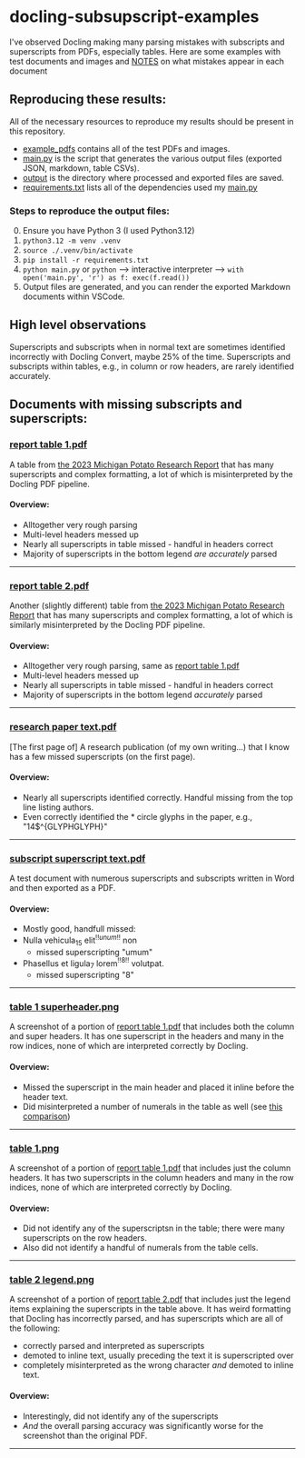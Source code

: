 # docling-subsupscript-examples
I've observed Docling making many parsing mistakes with subscripts and superscripts from PDFs, especially tables. Here are some examples with test documents and images and [NOTES](NOTES.md) on what mistakes appear in each document


## Reproducing these results:
All of the necessary resources to reproduce my results should be present in this repository.
- [example_pdfs](example_pdfs/) contains all of the test PDFs and images.
- [main.py](main.py) is the script that generates the various output files (exported JSON, markdown, table CSVs).
- [output](output/) is the directory where processed and exported files are saved.
- [requirements.txt](requirements.txt) lists all of the dependencies used my [main.py](main.py)

### Steps to reproduce the output files:
0. Ensure you have Python 3 (I used Python3.12)
1. `python3.12 -m venv .venv`
2. `source ./.venv/bin/activate`
3. `pip install -r requirements.txt`
4. `python main.py` or 
   `python` --> interactive interpreter --> `with open('main.py', 'r') as f: exec(f.read())`
5. Output files are generated, and you can render the exported Markdown documents within VSCode.


## High level observations
Superscripts and subscripts when in normal text are sometimes identified incorrectly with Docling Convert, maybe 25% of the time. 
Superscripts and subscripts within tables, e.g., in column or row headers, are rarely identified accurately.

## Documents with missing subscripts and superscripts:

### [report table 1.pdf](example_pdfs/report%20table%201.pdf)
A table from [the 2023 Michigan Potato Research Report](https://www.canr.msu.edu/publications/2023-michigan-potato-research-report?language_id=) that has many superscripts and complex formatting, a lot of which is misinterpreted by the Docling PDF pipeline.

#### Overview:
- Alltogether very rough parsing
- Multi-level headers messed up
- Nearly all superscripts in table missed - handful in headers correct
- Majority of superscripts in the bottom legend *are accurately* parsed
---

### [report table 2.pdf](example_pdfs/report%20table%202.pdf)
Another (slightly different) table from [the 2023 Michigan Potato Research Report](https://www.canr.msu.edu/publications/2023-michigan-potato-research-report?language_id=) that has many superscripts and complex formatting, a lot of which is similarly misinterpreted by the Docling PDF pipeline.

#### Overview:
- Alltogether very rough parsing, same as [report table 1.pdf](example_pdfs/report%20table%201.pdf)
- Multi-level headers messed up
- Nearly all superscripts in table missed - handful in headers correct
- Majority of superscripts in the bottom legend *accurately* parsed
---

### [research paper text.pdf](example_pdfs/research%20paper%20text.pdf)
[The first page of] A research publication (of my own writing...) that I know has a few missed superscripts (on the first page).

#### Overview:
- Nearly all superscripts identified correctly. Handful missing from the top line listing authors.
- Even correctly identified the * circle glyphs in the paper, e.g., "14$^{GLYPH<C15>GLYPH<C15>}"
---

### [subscript superscript text.pdf](example_pdfs/subscript%20superscript%20text.pdf)
A test document with numerous superscripts and subscripts written in Word and then exported as a PDF.

#### Overview:
- Mostly good, handfull missed:
- Nulla vehicula$_{15}$ elit$^{!!unum!!}$ non
  - missed superscripting "umum"
- Phasellus et ligula$_{7}$ lorem$^{!!8!!}$ volutpat.
  - missed superscripting "8"
---

### [table 1 superheader.png](example_pdfs/table%201%20superheader.png)
A screenshot of a portion of [report table 1.pdf](example_pdfs/report%20table%201.pdf) that includes both the column and super headers. It has one superscript in the headers and many in the row indices, none of which are interpreted correctly by Docling.

#### Overview:
- Missed the superscript in the main header and placed it inline before the header text.
- Did misinterpreted a number of numerals in the table as well (see [this comparison](output/table%201%20superheader%20comparison.png))
---

### [table 1.png](example_pdfs/table%201.png)
A screenshot of a portion of [report table 1.pdf](example_pdfs/report%20table%201.pdf) that includes just the column headers. It has two superscripts in the column headers and many in the row indices, none of which are interpreted correctly by Docling.

#### Overview:
- Did not identify any of the superscriptsn in the table; there were many superscripts on the row headers.
- Also did not identify a handful of numerals from the table cells.
---

### [table 2 legend.png](example_pdfs/table%202%20legend.png)
A screenshot of a portion of [report table 2.pdf](example_pdfs/report%20table%202.pdf) that includes just the legend items explaining the superscripts in the table above. It has weird formatting that Docling has incorrectly parsed, and has superscripts which are all of the following:
- correctly parsed and interpreted as superscripts
- demoted to inline text, usually preceding the text it is superscripted over
- completely misinterpreted as the wrong character *and* demoted to inline text.

#### Overview:
- Interestingly, did not identify any of the superscripts
- *And* the overall parsing accuracy was significantly worse for the screenshot than the original PDF.
---